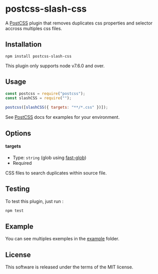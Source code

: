 # postcss-slash-css

A [PostCSS](https://github.com/postcss/postcss) plugin that removes duplicates css properties and selector accross multiples css files.

## Installation

```
npm install postcss-slash-css
```

This plugin only supports node v7.6.0 and over.

## Usage

```js
const postcss = require("postcss");
const slashCSS = require("");

postcss([slashCSS({ targets: "**/*.css" })]);
```

See [PostCSS](https://github.com/postcss/postcss) docs for examples for your environment.

## Options

#### targets

- Type: `string` (glob using [fast-glob](https://github.com/mrmlnc/fast-glob))
- Required

CSS files to search duplicates within source file.

## Testing

To test this plugin, just run :

```javascript
npm test
```

## Example

You can see multiples exemples in the [example](https://github.com/billouboq/postcss-slash-css/tree/master/examples) folder.

## License

This software is released under the terms of the MIT license.
